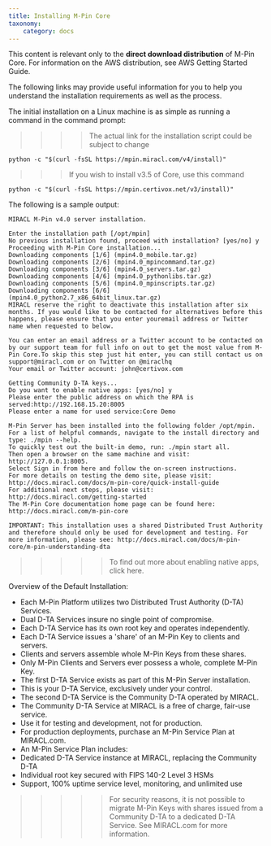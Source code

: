 ```yaml
---
title: Installing M-Pin Core
taxonomy:
    category: docs
---
```

This content is relevant only to the **direct download distribution** of M-Pin Core. For information on the AWS distribution, see AWS Getting Started Guide.

The following links may provide useful information for you to help you understand the installation requirements as well as the process.

The initial installation on a Linux machine is as simple as running a command in the command prompt:

>>>>The actual link for the installation script could be subject to change   

`python -c "$(curl -fsSL https://mpin.miracl.com/v4/install)"`

>>>If you wish to install v3.5 of Core, use this command    

`python -c "$(curl -fsSL https://mpin.certivox.net/v3/install)"`   

The following is a sample output:

```
MIRACL M-Pin v4.0 server installation.

Enter the installation path [/opt/mpin]
No previous installation found, proceed with installation? [yes/no] y
Proceeding with M-Pin Core installation...
Downloading components [1/6] (mpin4.0_mobile.tar.gz)
Downloading components [2/6] (mpin4.0_mpincommand.tar.gz)
Downloading components [3/6] (mpin4.0_servers.tar.gz)
Downloading components [4/6] (mpin4.0_pythonlibs.tar.gz)
Downloading components [5/6] (mpin4.0_mpinscripts.tar.gz)
Downloading components [6/6] (mpin4.0_python2.7_x86_64bit_linux.tar.gz)
MIRACL reserve the right to deactivate this installation after six months. If you would like to be contacted for alternatives before this happens, please ensure that you enter youremail address or Twitter name when requested to below.

You can enter an email address or a Twitter account to be contacted on by our support team for full info on out to get the most value from M-Pin Core.To skip this step just hit enter, you can still contact us on support@miracl.com or on Twitter on @miraclhq
Your email or Twitter account: john@certivox.com

Getting Community D-TA keys...
Do you want to enable native apps: [yes/no] y
Please enter the public address on which the RPA is served:http://192.168.15.20:8005
Please enter a name for used service:Core Demo

M-Pin Server has been installed into the following folder /opt/mpin.
For a list of helpful commands, navigate to the install directory and type: ./mpin --help.
To quickly test out the built-in demo, run: ./mpin start all.
Then open a browser on the same machine and visit: http://127.0.0.1:8005.
Select Sign in from here and follow the on-screen instructions.
For more details on testing the demo site, please visit: http://docs.miracl.com/docs/m-pin-core/quick-install-guide
For additional next steps, please visit: http://docs.miracl.com/getting-started
The M-Pin Core documentation home page can be found here: http://docs.miracl.com/m-pin-core

IMPORTANT: This installation uses a shared Distributed Trust Authority and therefore should only be used for development and testing. For more information, please see: http://docs.miracl.com/docs/m-pin-core/m-pin-understanding-dta
```

>>>>>To find out more about enabling native apps, click here.

Overview of the Default Installation:
+ Each M-Pin Platform utilizes two Distributed Trust Authority (D-TA) Services.   
+ Dual D-TA Services insure no single point of compromise.   
+ Each D-TA Service has its own root key and operates independently.   
+ Each D-TA Service issues a 'share' of an M-Pin Key to clients and servers.   
+ Clients and servers assemble whole M-Pin Keys from these shares.   
+ Only M-Pin Clients and Servers ever possess a whole, complete M-Pin Key.   
+ The first D-TA Service exists as part of this M-Pin Server installation.   
+ This is your D-TA Service, exclusively under your control.   
+ The second D-TA Service is the Community D-TA operated by MIRACL.   
+ The Community D-TA Service at MIRACL is a free of charge, fair-use service.   
+ Use it for testing and development, not for production.   
+ For production deployments, purchase an M-Pin Service Plan at MIRACL.com.   
+ An M-Pin Service Plan includes:   
+ Dedicated D-TA Service instance at MIRACL, replacing the Community D-TA   
+ Individual root key secured with FIPS 140-2 Level 3 HSMs   
+ Support, 100% uptime service level, monitoring, and unlimited use   

>>>>>For security reasons, it is not possible to migrate M-Pin Keys with shares issued from a Community D-TA to a dedicated D-TA Service.
See MIRACL.com for more information.
